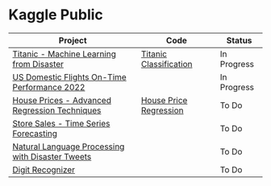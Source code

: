 # Kaggle Public

Project | Code | Status 
--- | --- | ---
[Titanic - Machine Learning from Disaster](https://www.kaggle.com/competitions/titanic) | [Titanic Classification](https://www.kaggle.com/code/levimjoseph/titanic-classifier) | In Progress
[US Domestic Flights On-Time Performance 2022](https://www.kaggle.com/datasets/levimjoseph/us-domestic-carrier-on-time-performance-2022) | | In Progress
[House Prices - Advanced Regression Techniques](https://www.kaggle.com/competitions/house-prices-advanced-regression-techniques) | [House Price Regression](https://github.com/levimjoseph/kaggle-public/blob/main/house-prices-regression.ipynb) | To Do
[Store Sales - Time Series Forecasting](https://www.kaggle.com/competitions/store-sales-time-series-forecasting) | | To Do
[Natural Language Processing with Disaster Tweets](https://www.kaggle.com/competitions/nlp-getting-started) | | To Do
[Digit Recognizer](https://www.kaggle.com/competitions/digit-recognizer) | | To Do
